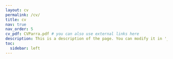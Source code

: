 ```yaml
---
layout: cv
permalink: /cv/
title: cv
nav: true
nav_order: 5
cv_pdf: CVParra.pdf # you can also use external links here
description: This is a description of the page. You can modify it in '_pages/cv.md'. You can also change or remove the top pdf download button.
toc:
  sidebar: left
---
```

